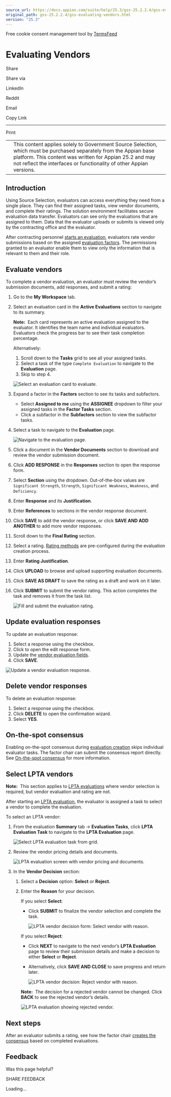 ```yaml
---
source_url: https://docs.appian.com/suite/help/25.3/gss-25.2.2.4/gss-evaluating-vendors.html
original_path: gss-25.2.2.4/gss-evaluating-vendors.html
version: "25.3"
---
```


Free cookie consent management tool by [TermsFeed](https://www.termsfeed.com/)

# Evaluating Vendors

Share

Share via

LinkedIn

Reddit

Email

Copy Link

* * *

Print

<table><tbody><tr><td><i class="fa fa-check-square-o" aria-hidden="true"></i></td><td>This content applies solely to Government Source Selection, which must be purchased separately from the Appian base platform. This content was written for Appian 25.2 and may not reflect the interfaces or functionality of other Appian versions.</td></tr></tbody></table>

## Introduction

Using Source Selection, evaluators can access everything they need from a single place. They can find their assigned tasks, view vendor documents, and complete their ratings. The solution environment facilitates secure evaluation data transfer. Evaluators can see only the evaluations that are assigned to them. Data that the evaluator uploads or submits is viewed only by the contracting office and the evaluator.

After contracting personnel [starts an evaluation](gss-creating-new-evaluation.html#review-and-start-evaluation), evaluators rate vendor submissions based on the assigned [evaluation factors](gss-creating-new-evaluation.html#add-factors). The permissions granted to an evaluator enable them to view only the information that is relevant to them and their role.

## Evaluate vendors

To complete a vendor evaluation, an evaluator must review the vendor’s submission documents, add responses, and submit a rating:

1.  Go to the **My Workspace** tab.
2.  Select an evaluation card in the **Active Evaluations** section to navigate to its summary.

    **Note:**  Each card represents an active evaluation assigned to the evaluator. It identifies the team name and individual evaluators. Evaluators check the progress bar to see their task completion percentage.

    Alternatively:

    1.  Scroll down to the **Tasks** grid to see all your assigned tasks.
    2.  Select a task of the type `Complete Evaluation` to navigate to the **Evaluation** page.
    3.  Skip to step 4.

    ![Select an evaluation card to evaluate.](images/add_vendor_ratings.png)

3.  Expand a factor in the **Factors** section to see its tasks and subfactors.
    -   Select **Assigned to me** using the **ASSIGNEE** dropdown to filter your assigned tasks in the **Factor Tasks** section.
    -   Click a subfactor in the **Subfactors** section to view the subfactor tasks.
4.  Select a task to navigate to the **Evaluation** page.

    ![Navigate to the evaluation page.](images/add_vendor_ratings_2.png)

5.  Click a document in the **Vendor Documents** section to download and review the vendor submission document.
6.  Click **ADD RESPONSE** in the **Responses** section to open the response form.
7.  Select **Section** using the dropdown. Out-of-the-box values are `Significant Strength`, `Strength`, `Significant Weakness`, `Weakness`, and `Deficiency`.
8.  Enter **Response** and its **Justification**.
9.  Enter **References** to sections in the vendor response document.
10.  Click **SAVE** to add the vendor response, or click **SAVE AND ADD ANOTHER** to add more vendor responses.
11.  Scroll down to the **Final Rating** section.
12.  Select a rating. [Rating methods](gss-creating-new-evaluation.html#add-factors) are pre-configured during the evaluation creation process.
13.  Enter **Rating Justification**.
14.  Click **UPLOAD** to browse and upload supporting evaluation documents.
15.  Click **SAVE AS DRAFT** to save the rating as a draft and work on it later.
16.  Click **SUBMIT** to submit the vendor rating. This action completes the task and removes it from the task list.

     ![Fill and submit the evaluation rating.](images/add_vendor_ratings_3.png)

## Update evaluation responses

To update an evaluation response:

1.  Select a response using the checkbox.
2.  Click to open the edit response form.
3.  Update the [vendor evaluation fields](#evaluate-vendors).
4.  Click **SAVE**.

![Update a vendor evaluation response.](images/update_vendor_ratings.png)

## Delete vendor responses

To delete an evaluation response:

1.  Select a response using the checkbox.
2.  Click **DELETE** to open the confirmation wizard.
3.  Select **YES**.

## On-the-spot consensus

Enabling on-the-spot consensus during [evaluation creation](gss-creating-new-evaluation.html#create-evaluations) skips individual evaluator tasks. The factor chair can submit the consensus report directly. See [On-the-spot consensus](gss-creating-new-consensus.html#on-the-spot-consensus) for more information.

## Select LPTA vendors

**Note:**  This section applies to [LPTA evaluations](gss-creating-new-evaluation.html#create-lpta-evaluations) where vendor selection is required, but vendor evaluation and rating are not.

After starting an [LPTA evaluation](gss-creating-new-evaluation.html#create-lpta-evaluations), the evaluator is assigned a task to select a vendor to complete the evaluation.

To select an LPTA vendor:

1.  From the evaluation **Summary** tab → **Evaluation Tasks**, click **LPTA Evaluation Task** to navigate to the **LPTA Evaluation** page.

    ![Select LPTA evaluation task from grid.](images/select_lpta_vendors.png)

2.  Review the vendor pricing details and documents.

    ![LPTA evaluation screen with vendor pricing and documents.](images/select_lpta_vendors_2.png)

3.  In the **Vendor Decision** section:

    1.  Select a **Decision** option: **Select** or **Reject**.
    2.  Enter the **Reason** for your decision.

        If you select **Select**:

        -   Click **SUBMIT** to finalize the vendor selection and complete the task.

            ![LPTA vendor decision form: Select vendor with reason.](images/select_lpta_vendors_3.png)

        If you select **Reject**:

        -   Click **NEXT** to navigate to the next vendor’s **LPTA Evaluation** page to review their submission details and make a decision to either **Select** or **Reject**.
        -   Alternatively, click **SAVE AND CLOSE** to save progress and return later.

            ![LPTA vendor decision: Reject vendor with reason.](images/select_lpta_vendors_4.png)

        **Note:**  The decision for a rejected vendor cannot be changed. Click **BACK** to see the rejected vendor’s details.

        ![LPTA evaluation showing rejected vendor.](images/select_lpta_vendors_5.png)

## Next steps

After an evaluator submits a rating, see how the factor chair [creates the consensus](gss-creating-new-consensus.html) based on completed evaluations.

## Feedback

Was this page helpful?

SHARE FEEDBACK

Loading...